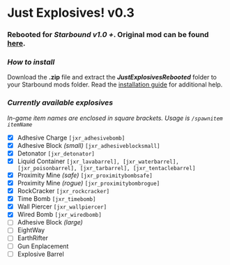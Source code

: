 # **Just Explosives!** v0.3
### Rebooted for *Starbound v1.0 +*. Original mod can be found [**here**](http://community.playstarbound.com/resources/just-explosives.1970/).

### **_How to install_**

Download the **.zip** file and extract the **_JustExplosivesRebooted_** folder to your Starbound mods folder. Read the [installation guide](http://community.playstarbound.com/threads/installing-mods-for-starbound-1-0.118081/) for additional help.

### **_Currently available explosives_**
*In-game item names are enclosed in square brackets. Usage is `/spawnitem itemName`*

- [X] Adhesive Charge `[jxr_adhesivebomb]`
- [X] Adhesive Block *(small)* `[jxr_adhesiveblocksmall]`
- [X] Detonator `[jxr_detonator]`
- [X] Liquid Container `[jxr_lavabarrel], [jxr_waterbarrel], [jxr_poisonbarrel], [jxr_tarbarrel], [jxr_tentaclebarrel]`
- [X] Proximity Mine *(safe)*  `[jxr_proximitybombsafe]`
- [X] Proximity Mine *(rogue)*  `[jxr_proximitybombrogue]`
- [X] RockCracker `[jxr_rockcracker]`
- [X] Time Bomb `[jxr_timebomb]`
- [X] Wall Piercer `[jxr_wallpiercer]`
- [X] Wired Bomb `[jxr_wiredbomb]`
- [ ] Adhesive Block *(large)*
- [ ] EightWay
- [ ] EarthRifter
- [ ] Gun Enplacement
- [ ] Explosive Barrel
